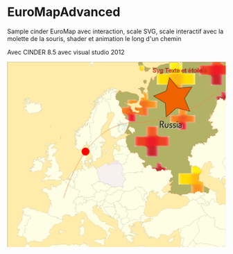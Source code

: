 EuroMapAdvanced
===============

Sample cinder EuroMap avec interaction, scale SVG, scale interactif avec la molette de la souris, shader et animation le long d'un chemin

Avec CINDER 8.5 avec visual studio 2012

![ScreenShot](https://github.com/colinbouvry/EuroMapAdvanced/blob/master/screenshot.jpg)
